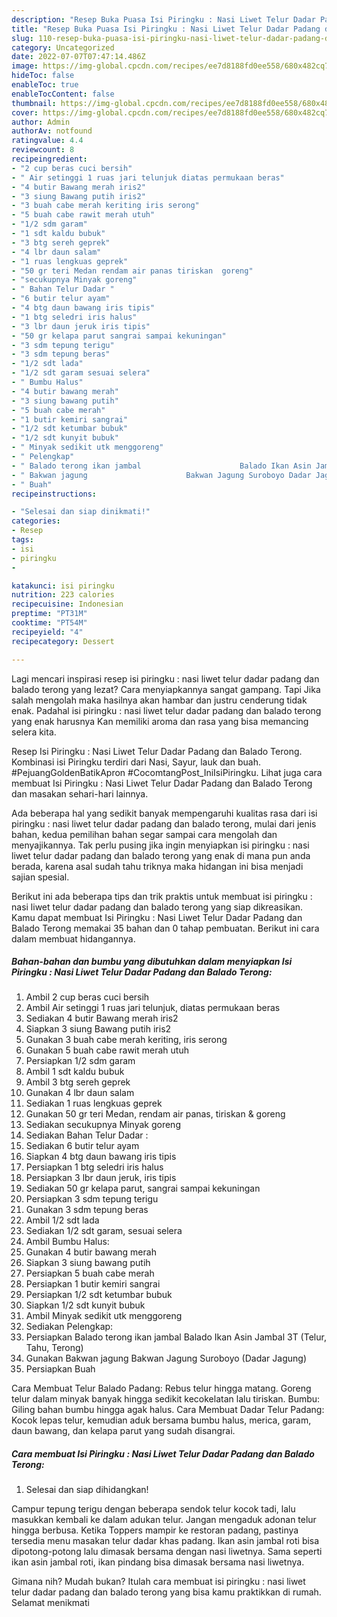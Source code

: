 ```yaml
---
description: "Resep Buka Puasa Isi Piringku : Nasi Liwet Telur Dadar Padang dan Balado Terong, Lezat"
title: "Resep Buka Puasa Isi Piringku : Nasi Liwet Telur Dadar Padang dan Balado Terong, Lezat"
slug: 110-resep-buka-puasa-isi-piringku-nasi-liwet-telur-dadar-padang-dan-balado-terong-lezat
category: Uncategorized
date: 2022-07-07T07:47:14.486Z
image: https://img-global.cpcdn.com/recipes/ee7d8188fd0ee558/680x482cq70/isi-piringku-nasi-liwet-telur-dadar-padang-dan-balado-terong-foto-resep-utama.jpg
hideToc: false
enableToc: true
enableTocContent: false
thumbnail: https://img-global.cpcdn.com/recipes/ee7d8188fd0ee558/680x482cq70/isi-piringku-nasi-liwet-telur-dadar-padang-dan-balado-terong-foto-resep-utama.jpg
cover: https://img-global.cpcdn.com/recipes/ee7d8188fd0ee558/680x482cq70/isi-piringku-nasi-liwet-telur-dadar-padang-dan-balado-terong-foto-resep-utama.jpg
author: Admin
authorAv: notfound
ratingvalue: 4.4
reviewcount: 8
recipeingredient:
- "2 cup beras cuci bersih"
- " Air setinggi 1 ruas jari telunjuk diatas permukaan beras"
- "4 butir Bawang merah iris2"
- "3 siung Bawang putih iris2"
- "3 buah cabe merah keriting iris serong"
- "5 buah cabe rawit merah utuh"
- "1/2 sdm garam"
- "1 sdt kaldu bubuk"
- "3 btg sereh geprek"
- "4 lbr daun salam"
- "1 ruas lengkuas geprek"
- "50 gr teri Medan rendam air panas tiriskan  goreng"
- "secukupnya Minyak goreng"
- " Bahan Telur Dadar "
- "6 butir telur ayam"
- "4 btg daun bawang iris tipis"
- "1 btg seledri iris halus"
- "3 lbr daun jeruk iris tipis"
- "50 gr kelapa parut sangrai sampai kekuningan"
- "3 sdm tepung terigu"
- "3 sdm tepung beras"
- "1/2 sdt lada"
- "1/2 sdt garam sesuai selera"
- " Bumbu Halus"
- "4 butir bawang merah"
- "3 siung bawang putih"
- "5 buah cabe merah"
- "1 butir kemiri sangrai"
- "1/2 sdt ketumbar bubuk"
- "1/2 sdt kunyit bubuk"
- " Minyak sedikit utk menggoreng"
- " Pelengkap"
- " Balado terong ikan jambal                      Balado Ikan Asin Jambal 3T Telur Tahu Terong"
- " Bakwan jagung                      Bakwan Jagung Suroboyo Dadar Jagung"
- " Buah"
recipeinstructions:

- "Selesai dan siap dinikmati!"
categories:
- Resep
tags:
- isi
- piringku
- 

katakunci: isi piringku  
nutrition: 223 calories
recipecuisine: Indonesian
preptime: "PT31M"
cooktime: "PT54M"
recipeyield: "4"
recipecategory: Dessert

---
```



Lagi mencari inspirasi resep isi piringku : nasi liwet telur dadar padang dan balado terong yang lezat? Cara menyiapkannya sangat gampang. Tapi Jika salah mengolah maka hasilnya akan hambar dan justru cenderung tidak enak. Padahal isi piringku : nasi liwet telur dadar padang dan balado terong yang enak harusnya Kan memiliki aroma dan rasa yang bisa memancing selera kita.


Resep Isi Piringku : Nasi Liwet Telur Dadar Padang dan Balado Terong. Kombinasi isi Piringku terdiri dari Nasi, Sayur, lauk dan buah. #PejuangGoldenBatikApron #CocomtangPost_IniIsiPiringku. Lihat juga cara membuat Isi Piringku : Nasi Liwet Telur Dadar Padang dan Balado Terong dan masakan sehari-hari lainnya.

Ada beberapa hal yang sedikit banyak mempengaruhi kualitas rasa dari isi piringku : nasi liwet telur dadar padang dan balado terong, mulai dari jenis bahan, kedua pemilihan bahan segar sampai cara mengolah dan menyajikannya. Tak perlu pusing jika ingin menyiapkan isi piringku : nasi liwet telur dadar padang dan balado terong yang enak di mana pun anda berada, karena asal sudah tahu triknya maka hidangan ini bisa menjadi sajian spesial.


Berikut ini ada beberapa tips dan trik praktis untuk membuat isi piringku : nasi liwet telur dadar padang dan balado terong yang siap dikreasikan. Kamu dapat membuat Isi Piringku : Nasi Liwet Telur Dadar Padang dan Balado Terong memakai 35 bahan dan 0 tahap pembuatan. Berikut ini cara dalam membuat hidangannya.

<!--inarticleads1-->

##### Bahan-bahan dan bumbu yang dibutuhkan dalam menyiapkan Isi Piringku : Nasi Liwet Telur Dadar Padang dan Balado Terong:

1. Ambil 2 cup beras cuci bersih
1. Ambil  Air setinggi 1 ruas jari telunjuk, diatas permukaan beras
1. Sediakan 4 butir Bawang merah iris2
1. Siapkan 3 siung Bawang putih iris2
1. Gunakan 3 buah cabe merah keriting, iris serong
1. Gunakan 5 buah cabe rawit merah utuh
1. Persiapkan 1/2 sdm garam
1. Ambil 1 sdt kaldu bubuk
1. Ambil 3 btg sereh geprek
1. Gunakan 4 lbr daun salam
1. Sediakan 1 ruas lengkuas geprek
1. Gunakan 50 gr teri Medan, rendam air panas, tiriskan &amp; goreng
1. Sediakan secukupnya Minyak goreng
1. Sediakan  Bahan Telur Dadar :
1. Sediakan 6 butir telur ayam
1. Siapkan 4 btg daun bawang iris tipis
1. Persiapkan 1 btg seledri iris halus
1. Persiapkan 3 lbr daun jeruk, iris tipis
1. Sediakan 50 gr kelapa parut, sangrai sampai kekuningan
1. Persiapkan 3 sdm tepung terigu
1. Gunakan 3 sdm tepung beras
1. Ambil 1/2 sdt lada
1. Sediakan 1/2 sdt garam, sesuai selera
1. Ambil  Bumbu Halus:
1. Gunakan 4 butir bawang merah
1. Siapkan 3 siung bawang putih
1. Persiapkan 5 buah cabe merah
1. Persiapkan 1 butir kemiri sangrai
1. Persiapkan 1/2 sdt ketumbar bubuk
1. Siapkan 1/2 sdt kunyit bubuk
1. Ambil  Minyak sedikit utk menggoreng
1. Sediakan  Pelengkap:
1. Persiapkan  Balado terong ikan jambal                      Balado Ikan Asin Jambal 3T (Telur, Tahu, Terong)
1. Gunakan  Bakwan jagung                      Bakwan Jagung Suroboyo (Dadar Jagung)
1. Persiapkan  Buah


Cara Membuat Telur Balado Padang: Rebus telur hingga matang. Goreng telur dalam minyak banyak hingga sedikit kecokelatan lalu tiriskan. Bumbu: Giling bahan bumbu hingga agak halus. Cara Membuat Dadar Telur Padang: Kocok lepas telur, kemudian aduk bersama bumbu halus, merica, garam, daun bawang, dan kelapa parut yang sudah disangrai. 

<!--inarticleads2-->

##### Cara membuat Isi Piringku : Nasi Liwet Telur Dadar Padang dan Balado Terong:


1. Selesai dan siap dihidangkan!

Campur tepung terigu dengan beberapa sendok telur kocok tadi, lalu masukkan kembali ke dalam adukan telur. Jangan mengaduk adonan telur hingga berbusa. Ketika Toppers mampir ke restoran padang, pastinya tersedia menu masakan telur dadar khas padang. Ikan asin jambal roti bisa dipotong-potong lalu dimasak bersama dengan nasi liwetnya. Sama seperti ikan asin jambal roti, ikan pindang bisa dimasak bersama nasi liwetnya. 

Gimana nih? Mudah bukan? Itulah cara membuat isi piringku : nasi liwet telur dadar padang dan balado terong yang bisa kamu praktikkan di rumah. Selamat menikmati
